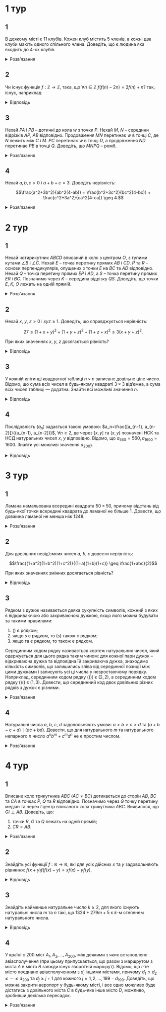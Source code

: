 # 1 тур
## 1
В деякому місті є 11 клубів. Кожен клуб містить 5 членів, а кожні два клуби мають одного спільного члена. Доведіть, що є людина яка входить до 4-ох клубів.
<details><summary>Розв’язання</summary>

Сформуємо табличку $A$ в якій рядки пронумеровані клубами, а стовпчики – членами. В клітинці $(i, j)$ стоїть число $a_{ij} = 1$, якщо людина $j$ входить до клубу $i$ і $a_{ij} = 0$ в протилежному випадку. Тоді в кожному рядку п’ять 1, і для кожних $(i, j)$ існує таке $k$, що $a_{ik} = a_{jk} = 1$. Тоді, в $A$ є 55 одиниць. Ми маємо довести, що існує стовпчик з чотирма одиницями. Без втрати загальності, припустимо, що $a_{1i} = 1$ для $i = \overline{1,5}$. Розглянемо _підтабличку_ $B$, що утворена з перших п’яти стовпчиків і останніх десяти рядків. Кожний рядок $B$ має хоча б одну одиничку, тому загалом в $B$ хоча б десять одиничок. Якщо є якийсь стовпчик з трьома одиничками, то задача розв’язана. Якщо ні, то кожний стовпчик містить по дві одинички і тому всі відповідні стовпчики таблички $A$ містять по три одинички. Розглядаючи решту таблички $A$ аналогічно приходимо до висновку, що всі стовпчики містять по три одинички. Але це неможливо, оскільки кількість одиничок в $A$ 55 не ділиться на 3.
</details>

## 2
Чи існує функція $f : \mathbb{Z} \to \mathbb{Z}$, така, що $\forall n \in \mathbb{Z}$ $f(f(n) - 2n) = 2f(n) + n$?
так, існує, наприклад:
<details><summary>Відповідь</summary>

$$f(n) =
\begin{cases}
-n, n \geq 0\\
-3n, n < 0
\end{cases}
$$
<details><summary>Розв’язання</summary>

Перевіримо що виписана функція задовольняє умові. Нехай $n > 0$. Тоді $f (f (n) − 2n) = f (−n) = 3n$ i $2 f (n) + n = 2n + n = 3n$. Нехай $n < 0$. Тоді $f (f (n) − 2n) = f (−5n) = −5n$ i $2 f (n) + n = −5n$. Нехай $n = 0$. Тоді $f (f (n) − 2n) = f (0) = 0$ i $2 f (n) + n = 0$.
</details></details>

## 3
Нехай $PA$ i $PB$ – дотичні до кола $w$ з точки $P$. Нехай $M$, $N$ – середини відрізків $AP$, $AB$ відповідно. Продовження $MN$ перетинає $w$ в точці $C$, де $N$ лежить між $C$ i $M$. $PC$ перетинає $w$ в точці $D$, а продовження $ND$ перетинає $PB$ в точці $Q$. Доведіть, що $MNPQ$ – ромб.
<details><summary>Розв’язання</summary>

Помітимо, що $AB \perp NP$. Тому $M$ – центр описаного кола $\triangle ANP$ і тому $MN = MP$ Також не важко побачити, що $MN \parallel PQ$. З теореми про січну і дотичну: $PM^2 = MA^2 = ME \cdot MC$. Тому $\frac{PM}{ME}=\frac{MC}{PM}$, а отже, трикутники $\triangle PME \sim \triangle CMP$. Тому $\angle MPE = \angle MCP$. Зрозуміло, що $O$, $A$, $P$, $B$ – лежать на одному колі. Розглянемо степінь точки $N$ відносно цього кола і кола $\omega$. Маємо $CN \cdot NE = AN \cdot NB = ON \cdot NP$. Тому $C$, $P$, $E$, $O$ також лежать на одному колі, і маємо $\angle ENP = \angle NCO$. Оскільки трикутники $\triangle PAN \sim \triangle POA$, то $\frac{PA}{PN} = \frac{PO}{PA}$. Тоді маємо $PN \cdot PO = PA^2 = PD \cdot PC$. Тому точки $C$, $D$, $N$, $O$ – лежать на одному колі, і отже $\angle QNP = \angle PCO$. Тепер можемо записати: $\angle QNP = \angle PCO = \angle PCM + \angle MCO = \angle MPE + \angle EPN = \angle MPN$. Тому $MP \parallel NQ$ i звідси легко отримати потрібне твердження.
</details>

## 4
Нехай $a, b, c > 0$ і $a + b + c = 3$. Доведіть нерівність:
```math
\frac{a^2+3b^2}{ab^2(4-ab)} + \frac{b^2+3c^2}{bc^2(4-bc)} + \frac{c^2+3a^2}{ca^2(4-ca)} \geq 4.
```
<details><summary>Розв’язання</summary>

Перепишемо нерівність у вигляді $A+ 3B \geq 4$, де $A = \frac{a^2}{ab^2(4-ab)} + \frac{b^2}{bc^2(4-bc)} + \frac{c^2}{ca^2(4-ca)}$
ewline
$B = \frac{3}{ab^2(4-ab)} + \frac{c^2}{bc^2(4-bc)} + \frac{a^2}{ca^2(4-ca)}$. Доведемо, що $A \geq 1$ i $B \geq 1$. З нерівності Коші-Буняковського: $\left(\frac{a^2}{ab^2(4-ab)} + \frac{b^2}{bc^2(4-bc)} + \frac{c^2}{ca^2(4-ca)}\right)\left(\frac{4-ab}{a}+ \frac{4-bc}{b}+\frac{4-ca}{c}\right) \geq \left(\frac{1}{a}+\frac{1}{b}+\frac{1}{c}\right)^2$ і ми маємо $A \geq \frac{k^2}{4k-3}$ де $k = \frac{1}{a}+\frac{1}{b}+\frac{1}{c} \geq 3$ за нерівністю Коші. Отже, $(k −1)(k − 3) \geq 0$ звідки $k^2 -4k+ 3 \geq 0$ i $\frac{k^2}{4k-3} \geq 1 \implies A \geq 1$. Аналогічно і для $B$: $\left(\frac{3}{ab^2(4-ab)} + \frac{c^2}{bc^2(4-bc)} + \frac{a^2}{ca^2(4-ca)}\right)\left(\frac{4-ab}{a}+ \frac{4-bc}{b}+\frac{4-ca}{c}\right) \geq \left(\frac{1}{a}+\frac{1}{b}+\frac{1}{c}\right)^2$. І знову отримуємо $B \geq \frac{k^2}{4k-3} \geq 1$.
</details>

# 2 тур
## 1
Нехай чотирикутник $ABCD$ вписаний в коло з центром $O$, з тупими кутами $\angle B$ i $\angle C$. Нехай $E$ – точка перетину прямих $AB$ i $CD$. $P$ та $R$ – основи перпендикулярів, опущених з точки $E$ на $BC$ та $AD$ відповідно. Нехай $Q$ – точка перетину прямих $EP$ i $AD$, а $S$ – точка перетину прямих $ER$ i $BC$. Позначимо через $K$ – середина відрізку $QS$. Доведіть, що точки $E$, $K$, $O$ лежать на одній прямій.
<details><summary>Розв’язання</summary>

Позначимо через $O_1$ і $O_2$ центри описаних кіл навколо $\triangle AED$ та $\triangle BEC$ відповідно.

_**Лема.**_ Пряма $AE$, яка симетрична до висоти $AH \triangle ABC$ відносно бісектриси $AL$, проходить через центр описаного кола $O$.

Далі маємо $\angle BEP = 90^\circ - \angle PBE = 90^\circ - \angle EDA = \angle DER$. Тому за лемою, $O_1 \in EQ$, і аналогічно $O_2 \in ES$. Оскільки $\triangle EAD \sim \triangle ECB$, то $\frac{ES}{EO_1} = \frac{EQ}{EO_2}$. Тому, маємо що $\triangle EO_1O_2 \sim \triangle EQS$, а отже $O_1O_2 \parallel QS$. Тому, три точки $E$, $K$, $M$ лежать на одній прямій, де $M$ – середина відрізку $O_1O_2$.

Тепер доведемо, що $E$, $O$, $M$ лежать на одній прямій. Оскільки $O_1$ центр описаного кола навколо $\triangle AED$ і $O$ – центр кола описаного навколо $ABCD$, то $O_1O \perp AD$. А оскільки $EO_2 \perp AD$, то $O_1O \parallel EO$. Так само, оскільки $O_2$ центр описаного кола навколо $\triangle BEC$ і $O$ – центр кола описаного навколо $ABCD$, то $O_2O \parallel BC$. А оскільки $EO_1 \perp BC$, то $O_2O \parallel EO_1$. Отже, $OO_1EO_2$ – паралелограм і пряма $EO$ проходить через середину $M$ відрізка $O_1O_2$. Отже, $E$, $O$, $M$ лежать на одній прямій, звідки й випливає, що і точки $E$, $K$ $O$ також лежать на одній прямій.
</details>

## 2
Нехай $x$, $y$, $z > 0$ і $xyz \geq 1$. Доведіть, що справджується нерівність:
```math
27 \leq (1 + x + y)^2 + (1 + y + z)^2 + (1 + z + x)^2 \leq 3(x + y + z)^2.
```
При яких значеннях $x$, $y$, $z$ досягається рівність?
<details><summary>Відповідь</summary>

Рівність досягається при $x = y = z = 1$.
<details><summary>Розв’язання</summary>

Доведемо ліву оцінку. Використовуючи опуклість функції $y = x^2$ отримаємо: $\left(\frac{3+2(x+y+z)}{3}\right)^2 = \left(\frac{(1+x+y)+(1+y+z) + (1+z+x)}{3} \right)^2 \leq \frac{(1+x+y)^2+(1+y+z)^2 + (1+z+x)^2}{3}$, далі скористаємось нерівностями між середніми $\frac{1}{3}(x+y+z) \ge \sqrt[3]{xyz}=1$, а тому $(1+x+y)^2+(1+y+z)^2 + (1+z+x)^2 \geq \frac{1}{3}(3+2(x+y+z))^2 \geq \frac{1}{3}(3+6)^2=27$. При цьому рівність виконується лише тоді, коли $1+x+y=1+y+z=1+z+x$, тобто при $x = y = z = 1$.

Доведемо праву оцінку. Після спрощення отримаємо: $$3+2(x^2+y^2+z^2)+2(xy+yz+zx)+4(x+y+z)\leq 3(x^2+y^2+z^2)+6(xy+yz+zx) \iff 3+4(x+y+z)\leq (x^2+y^2+z^2)+4(xy+yz+zx)\iff 3+4(x+y+z)\leq (x+y+z)^2+2(xy+yz+zx)$$. Позначимо $u=x+y+z\geq 3$ та $v=xy+yz+zx\geq 3$. Тоді треба довести, що $3+4u\leq u^2+2v \iff 7\leq (u-2)^2+2v$, яка очевидно виконується. Причому рівність досягається лише при $x = y = z = 1$.
</details></details>

## 3
У кожній клітинці квадратної таблиці $n \times n$ записане довільне ціле число. Відомо, що сума всіх чисел в будь-якому квадраті $3 \times 3$ від’ємна, а сума всіх чисел таблиці — додатна. Знайти всі можливі значення $n$.
<details><summary>Відповідь</summary>

Усі $n$, які не кратні 3.
<details><summary>Розв’язання</summary>

Якщо $n = 3k$, то усі таблицю можна розбити на $k^2$ менших таблиць розміром $3 \times 3$, що попарно не перетинаються. Оскільки сума у кожній частині від’ємна, то й сума чисел усієї таблиці також від’ємна.

Покажемо, що для усіх інших випадків подібні таблиці можна побудувати.

Нехай $n = 3k +1$, заповнимо таблицю, як це показано
||||||||
|-|-|-|-|-|-|-|
|a|a|a|a|a|a|a|
|a|-b|-b|a|-b|-b|a|
|a|-b|-b|a|-b|-b|a|
|a|a|a|a|a|a|a|
|a|-b|-b|a|-b|-b|a|
|a|-b|-b|a|-b|-b|a|
|a|a|a|a|a|a|a|

Логіка заповнення її при усіх таких $n$ зрозуміла. Зрозуміло, що ми вважаємо $a > 0$ та $b > 0$. Щоб виконувались умови задачі треба, щоб одночасно виконувались такі нерівності: $5a - 4b < 0$ (сума чисел у кожному з квадратів $3 \times 3$) та $((3k+1)^2-4k^2)a-4k^2b>0$ (сума чисел усієї таблиці). Тепер залишається знайти відповідні натуральні значення $a$, $b$. Зробимо перетворення другої нерівності: $(5k^2+ 6k +1)a > 4k^2b$, тому числа $a$, $b$ повинні задовольняти таку подвійну нерівність: $\frac{5}{4}a < b<\frac{5}{4}a+ \frac{6k +1}{4k^2}a$. Якщо вибрати $a$ таким, щоб $frac{6k +1}{4k^2}a > 1$, тоді між числами $\frac{5}{4}a$ та $\frac{5}{4}a+ \frac{6k +1}{4k^2}a$ точно є принаймні одне ціле число, яке ми і виберемо в якості $b$.

Повністю аналогічно розглянемо випадок $n = 3k + 2$. Заповнення таблиці показане
|||||||||
|-|-|-|-|-|-|-|-|
|a|a|a|a|a|a|a|a|
|a|a|a|a|a|a|a|a|
|a|a|-b|a|a|-b|a|a|
|a|a|a|a|a|a|a|a|
|a|a|a|a|a|a|a|a|
|a|a|-b|a|a|-b|a|a|
|a|a|a|a|a|a|a|a|
|a|a|a|a|a|a|a|a|

Сума чисел у кожному квадраті $3 \times 3$ дорівнює $8a - b$, а сума чисел усієї таблиці складає $((3k + 2)^2-k^2)a -k^2b$, таким чином повинно, щоб виконувались такі умови: $8a<,b<8a+\frac{12k+4}{k^2}a$. Залишається лише підібрати таке ціле $a$, для якого $\frac{12k+4}{k^2}a > 1$, то шукане $b$ – це ціле число, що буде розташоване між числами $8a$ та $8a + \frac{12k+4}{k^2}a$.
</details></details>

## 4
Послідовність $(a_n)$ задається такою умовою: $a_n=\frac{[a_{n-1}, a_{n-2}]}{(a_{n-1}, a_{n-2})}$, $\forall n \geq 2$, де через $[x, y]$ та $(x, y)$ позначені НСК та НСД натуральних чисел $x$, $y$ відповідно. Відомо, що $a_{560} = 560, a_{1600} = 1600$. Знайти усі можливі значення $a_{2007}$.
<details><summary>Відповідь</summary>

$a_{2007} = 140$
<details><summary>Розв’язання</summary>

Дослідимо поведінку послідовності взагалі. Зазначимо, що достатньо розглянути її поведінку при степенях простих чисел. Маємо, що $\frac{|p^a,p^b}{(p^a, p^b)} = \frac{p^{\max\{a,b\}}}{p^{\min\{a,b\}}}$. Тобто кожний простий множник породжує послідовність відповідних степенів, тобто ми маємо, що показники задовольняють умову $b_n = |b_{n-1} - b_{n-2}| \forall n \geq 2$. Легко побачити, що у такої послідовності або усі її члени парні, або їх парність циклічно змінюється таким чином: парне–непарне–непарне. Таким чином $b_{n+3}$ та $b_n$ мають однакову парність, також побачимо, що $b_{n+3} \leq b_n \forall n$.

Тепер розглянемо задані числа. Для простого дільника 7 маємо, що $b_{560} = 1$, $b_{1600} = 0$. Оскільки $1601 \equiv 560 \pmod{3}$, то $b_{1601} = 1$, тоді $b_{1602} = |1 - 0| = 1$, і оскільки $1602 \equiv 2007 \pmod{3}$, то $b_{2007} = 1$, тобто у розкладі $a_{2007}$ на прості множники там міститься $7^1$.

Для простого дільника 5 повністю аналогічно $b_{560} = 1$, $b_{1600} = 2$, тому $b_{1601} = 1$ і $b_{1602} = 1 \implies b_{2007} = 1$, і маємо, що є множник $5^1$.

Залишився простий дільник 2. $b_{560} = 4$, $b_{1600} = 6$. Дослідимо можливе значення числа $b_{1601}$. Воно повинно мати однакову парність з числом $b_{560} = 4$ та не перевищувати його. Можливі варіанти для нього 0, 2, 4. Якщо припустити, що $b_{1601} = 0$, то два сусідніх члена послідовності $(b_n)$ кратні 6, а тому на 6 повинні ділитьсь усі члени цієї послідовності включаючи й $b_{560} = 4$, що не вірно. Якщо припустити, що $b_{1601} = 2$, то два послідовних члена послідовності парні, звідки й усі послідовність повинна складатись з парних членів. Якщо поділити усю цю послідовність на 2, то ми одержимо, що одержана послідовність задовольняє аналогічну умову. Тоді ми одержимо, що $b_{560} \rightarrow 2$, а $b_{1601} \rightarrow 1$, а це суперечить доведеній властивості циклічності парності її членів. Залишається випадок $b_{1601} = 4$, легко показати, що відповідна послідовність існує. Тоді послідовно обчислюючи, будемо мати $b_{1602} = 6 - 4 = 2$, $b_{1603} = 4 - 2 = 2$, $b_{1604} = 2 - 2 = 0$, $b_{1605} = 2 - 0 = 2$ і ми маємо таку циклічність: $(2,0,2)$. З подільності на 3 відповідних індексів ми одержимо, що $b_{2007} = 2$.

Таким чином шукане число $a_{2007} = 7 \cdot 5 \cdot 2^2 = 140$.
</details></details>

# 3 тур
## 1
Ламана намальована всередині квадрата $50 \times 50$, причому відстань від будь-якої точки всередині квадрата до ламаної не більше 1. Довести, що довжина ламаної не менша ніж 1248.
<details><summary>Розв’язання</summary>

Позначимо цю ламану $A_1A_2\ldots A_n$. Нехай її довжина $L$, $\Gamma$ – фігура, котру затирає круг одиничного радіусу, центр якого пробігає по ламаній $A_1A_2\ldots A_n$, $S(\Gamma)$ – площа цієї фігури. Тоді $2500 \leq S(\Gamma) \leq \pi + 2A_1A_2 + 2A_2A_3 + \ldots + 2A_{n-1}A_n = \pi + 2L$. Тому й маємо, що $L > 1248$.

В якості обґрунтування покажемо на прикладі двох ланок ламаної, що дійсно така оцінка має місце. Межа відповідної фігури $\Gamma$ складається з дуг $\gamma_1$, $\gamma_2$ та $E_1C_2$ і відрізків $E_1C_1$, $C_2E_2$, $D_2F_2$, та $F_2B_1$, де $F_2 = B_1D_1 \cap B_2D_2$. Відповідно й площу $S(\Gamma)$ можна розрізати на дрібні частини. Порівняємо її з $S$ – сумою площ прямокутників $C_1B_1D_1E_1$, $C_2B_2D_2E_2$ і двох півкіл, обмежених дугами $\gamma_1$, $\gamma_2$. Остання визначається сумою $\pi + 2A_1A_2 + 2A_1A_2$. Якщо виключити спільні частини $S$ і $S(\Gamma)$, то $S - S(\Gamma) = S_{A_2B_2F_2D_1} - S_{E_1A_2C_2}$ (різниця площ чотирикутника і сектора). Оскільки площі секторів $S_{A_2B_2D_1} = S_{E_1A_2C_2}$, то $S - S(\Gamma) > 0$. При збільшенні кількості лунок ламаної нерівність не зміниться.
</details>

## 2
Для довільних невід’ємних чисел $a$, $b$, $c$ довести нерівність:
```math
\frac{(1+a^2)(1+b^2)(1+c^2)}{(1+a)(1+b)(1+c)} \geq \frac{1+abc}{2}
```
При яких значеннях змінних досягається рівність?
<details><summary>Відповідь</summary>

Рівність досягається при $a=b=c=1$.
<details><summary>Розв’язання</summary>

Оскільки ∀ $t \in \mathbb{R}$ $(1 + t^3)(1 + t)^3 + (1 - t^3)(1 - t)^3 = 1+3t+3t^2+2t^3+3t^4+3t^5+t^6 - (1-3t+3t^2--2t^3+3t^4-3t^5+t^6) = 2+6t^2+6t^4+2t^6 = 2(1 + t^2)^3$. Тому $2(1 + t^2)^3 \geq (1 + t^3)(1 + t)^3$ і рівність досягається лише при умові $t = 1$. Зокрема, при $t \geq 0$ $\frac{2(1 + t^2)^3}{(1 + t)^3} \geq 1 + t^3 \iff \sqrt[3]{2}\frac{1 + t^2}{1 + t} \geq \sqrt[3]{1 + t^3}$. Застосуємо цю нерівність для кожного з множників:
$$
\frac{2(1 + a^2)(1 + b^2)(1 + c^2)}{(1 + a)(1 + b)(1 + c)} \geq \sqrt[3]{(1 + a^3)(1 + b^3)(1 + c^3)} = \sqrt[3]{1 + a^3 + b^3 + c^3 + a^3b^3 + b^3c^3 + c^3a^3 + a^3b^3c^3} \geq \\ \sqrt[3]{1+3abc+3a^2b^2c^2+a^3b^3c^3} = \sqrt[3]{(1 + abc)^3} = 1+abc.
$$
</details></details>

## 3
Рядком з дужок називається деяка сукупність символів, кожний з яких є відкриваючою або закриваючою дужкою, якщо його можна будувати за такими правилами:
1. () є рядком;
2. якщо $s$ є рядком, то $(s)$ також є рядком;
3. якщо та є рядком, то також є рядком.

Серединним кодом рядку називається кортеж натуральних чисел, який одержується для цього рядка таким чином: для кожної пари дужок – відкриваюча дужка та відповідна їй закриваюча дужка, знаходимо кількість символів, що залишились зліва від серединної позиції між цими дужками і записують усі ці числа у незростаючому порядку. Наприклад, серединним кодом рядку (()) є $(2, 2)$, а серединним кодом рядку ()() є $(1,3)$. Довести, що серединний код двох довільних різних рядків з дужок є різними.
<details><summary>Розв’язання</summary>

Зрозуміло, що можна розглядати два рядки однакової довжини, оскільки при різних довжинах і серединний код має різні довжини. Доведемо твердження індукцією по довжині. Випадок довжини 2 – очевидний. Нехай $s$ та $t$ — два рядки дужок однакової довжини. Розглянемо для обох з них найпершу відкриваючу дужку у рядку з дужок та відповідну їй закриваючу дужку, назвемо цей шматок слова вставкою. Перший та останній символ такої вставки – це ті самі відкриваючи та закриваючи дужки.

Якщо вставка для $s$ та $t$ мають різну довжину $2k$, та $2l$ відповідно, нехай $k < l$. Розглянемо перші $k$ символів серединного коду кожного з рядків. Нехай у рядку $s$ відкриваючі дужки займають позиції $a_1, \ldots, a_k$, відповідні їм закриваючі дужки мають позиції $b_1, \ldots, b_k$. Число, яке не попадає у серединний код, що відповідає $i$-й парі дужок — це число: $\frac{1}{2}(a_i + b_i - 1)$. Оскільки $s$ має довжину $2k$, числа $a_1, \ldots, a_k$, $b_1, \ldots, b_k$ — це перестановка чисел $1, 2, \ldots, 2k$. Тому сума усіх чисел серединного коду є: $\sum_{i=1}^k \frac{a_i + b_i - 1}{2} = \frac{1 + 2 + \ldots + 2k}{2} - \frac{k}{2}$. Для рядка $t$ сума $k$ найменших чисел серединного коду більша від цього. Інакше, сума менших $k$ відповідних пар дужок повинна дорівнювати $1 + 2 + \ldots + 2k$, тому вони повинні містити усі дужки серед перших $2k$, звідки $k \leq l$ — суперечність. Таким чином, їхні серединні коди різні.

Якщо ж обидві вставки мають однакову довжину $2k$, то частина рядка між першою дужкою, що відкривається, та останньою, що закривається — також є рядком з дужками. Оскільки $s \neq t$, то або перша частина, або друга частина рядків є різними, тому й серединні коди також будуть різними. Це зрозуміло, що у першій частині усі серединні символи менші від $2k$, а у другій частині слова — більші, тому твердження доведено.
</details>

## 4
Натуральні числа $a$, $b$, $c$, $d$ задовольняють умови: $a > b > c > d$ та $(a + b - c + d)\mid (ac + bd)$. Довести, що для натурального $m$ та натурального непарного $n$ число $a^nb^m + c^md^n$ не є простим числом.
<details><summary>Розв’язання</summary>

Позначимо $N = a + b - c + d > 1$. З умов задачі $a + b \equiv c - d \pmod{N}$, тому можемо записати: $ab + cd = c(a + b) - b(c - d) \equiv (a + b)(c - b) \pmod{N}$, тому $N \mid (a + b)(b - c)$.

Оскільки $a + b - N = c - d > 0$ та $a + b - 2N = 2c - b - a - 2d < 0$ ми маємо, що $(a + b)$ не ділиться на $N$, тому НСД$(N,b-c) > 1$, тобто існує просте число $p$: $p\mid N$ та $p \mid (b - c)$. Але тоді з рівності $a + d \equiv c - b \pmod{N}$ маємо, що $p\mid (a + d)$, томи ми маємо такі рівності: $b \equiv c \pmod{p}$, $a \equiv -d \pmod{p} \implies b^m \equiv c^m \pmod{p}$, $a^n \equiv -d^n \pmod{p}$ (оскільки $n$ – непарне). Тому вираз $a^n b^m + c^m d^n$ ділиться на $p$, що й треба було довести.
></details>

# 4 тур
## 1
Вписане коло трикутника $ABC$ ($AC \neq BC$) дотикається до сторін $AB$, $BC$ та $CA$ в точках $P$, $Q$ та $R$ відповідно. Позначимо через $G$ точку перетину медіан та через $I$ центр вписаного кола трикутника $ABC$. Виявилося, що $GI \perp AB$. Доведіть, що:
1. точки $R$, $G$ та $Q$ лежать на одній прямій;
2. $CR = AB$.
<details><summary>Розв’язання</summary>

1. Проведемо через точку $G$ пряму $\ell \parallel AB$. Нехай пряма $\ell$ перетинає сторони $BC$ та $CA$ трикутника у точках $K$ та $N$. Пряма $GI$ є серединним перпендикуляром до відрізка $NK$. Так як $CI$ - бісектриса, то точка $I$ має лежати на описаному колі $\triangle NKC$ (як точка перетину бісектриси та серединного перпендикуляра). Але тоді точки $P$, $G$ та $Q$ є основами перпендикулярів, опущених з точки, що лежить на описаному колі, на сторони трикутника $\triangle NKC$. Ці точки лежать на прямій Сімпсона для $\triangle NKC$ та точки $I$.
2. Нехай $CI$ перетинає описане коло $\triangle ABC$ в точці $L$. Середини відрізків $AB$ та $CI$ - $M$ та $S$ відповідно. З умови $GI \perp AB$ випливає, що $GL \parallel ML \implies CI:IL=CG:GM=2:1$. Оскільки трикутники $\triangle CRS$ та $\triangle ABL$ – рівнобедрені, то $CS=\frac{1}{2}CI=IL=BL$. Крім того, $\angle RCS$ дорівнює половині дуги $AL$ і дорівнює $\angle ABL$. Тому $\triangle CRS = \triangle ABL$, а значить, $CR=AB$.
</details>

## 2
Знайдіть усі функції $f : \mathbb{R} \to \mathbb{R}$, які для усіх дійсних $x$ та $y$ задовольняють рівняння: $f(x + y)f(f(x)-y) = xf(x)-yf(y)$.
<details><summary>Відповідь</summary>

$f(x) \equiv x$ або $f(x) = \begin{cases} a, x = 0 \\ 0, x \not = 0 \end{cases}$, де $a$ – довільне дійсне число.
<details><summary>Розв’язання</summary>

Нехай $f(0) = a$. Підставимо у рівняння $x = y = 0$, що дає $f(0)f(a) = 0$, звідки $f(0) = 0$ або $f(a) = 0$. Так як у першому випадку буде $a = f(0) = 0$, то в обох випадках виконується $f(a) = 0$.

Нехай $t$ — довільне дійсне число. Підставимо $x = 0, y = t$, отримаємо
```math
f(t)f(a - t) = -tf(t) \tag{1}
```
звідки $f(t) = 0$ або $f(a - t) = -t$. Отже, якщо $u \neq 0$ та $f(u) \neq 0$, то $f(a - u) = u \neq 0$. Підставимо $t = a - u$ та отримаємо $f(u) = u - a$. Отже, для кожного $u \neq 0$ залишається 2 можливості:
```math
f(u) = 0 \quad \text{або} \quad f(u) = u - a.\tag{2}
```
Розглянемо спочатку випадок, коли $f(u) = 0$ виконується для всіх $u \neq 0$. Покажемо, що всі такі функції задовольняють початкове рівняння. Якщо $a = 0$, то функція $f(x) \equiv 0$ задовольняє рівність. Нехай $a = f(0) \neq 0$. Тоді для всіх дійсних $x$ маємо $xf(x) = 0$, а значить права частина рівняння в умові є нулем. Ліва частина може не дорівнювати нулю лише в єдиному випадку — коли $x + y = 0$ та $f(x) - y = 0$. Але ці дві рівності не можуть виконуватись одночасно: якщо $x = y = 0$, то $f(0) - 0 = a \neq 0$. Якщо ж $x \neq 0$, то $f(x) - y =-y= x \neq 0$. Отже, ліва частина рівності завжди дорівнює нулю, і знайдена функція є розв’язком.

Далі розглянемо випадок, коли $f(u) \neq 0$ для деякого $u \neq 0$. Позначимо таке $u$ через $b$. Підставимо у рівняння $x = a$, $y = -b$ та отримаємо $f(a - b)f(b) = bf(-b)$, але з (1) випливає $f(b)f(a - b) = -bf(b)$, тобто, завдяки $b \neq 0$, маємо $f(-b) = -f(b) \neq 0$.

Завдяки (2) $f(b) = b - a$ та $f(-b) = -b - a$. Так як $f(-b) = -f(b)$, то має бути $a = 0$, і $f(b) = b$. Покажемо, що в такому випадку рівність $f(x) = x$ виконується для всіх $x$. Припустимо, що існує $c$, для якого $f(c) \neq c$. Так як $f(0) = a = 0$, то $c \neq 0$. Але тоді з (2) випливає, що $f(c)=0$. Підставимо у початкове рівняння $x = b$ та $y = c$ та отримаємо
```math
f(b + c)f(b - c) = b^2. \tag{3}
```
Так як $b \neq 0$, то має бути $f(b + c) \neq 0$ та $f(b - c) \neq 0$. Але з (2) для $b - c$ та $b + c$ випливає, що $f(b + c) = b + c$ та $f(b - c) = b - c$, і через це $f(b + c)f(b - c) = b^2 - c^2$. Порівнявши цю рівність з (3) бачимо, що $c=0$, що також неможливо. 

Отже, для усіх $x$ $f(x) = x$ і залишається зробити перевірку. Неважко бачити, що така функція задовольняє початкове рівняння.
</details></details>

## 3
Знайдіть найменше натуральне число $k \geq 2$, для якого існують натуральні числа $m$ та $n$ такі, що $1324 + 279m + 5$ є $k$-м степенем натурального числа.
<details><summary>Відповідь</summary>

$k = 3$
<details><summary>Розв’язання</summary>

Помітимо, що при $m = 1$ та $n = 3$ значення виразу дорівнює $1324 + 279 \cdot 1 + 5^3 = 1728 = 12^3$, тобто шукане значення $k$ може бути 2 або 3. Покажемо, що рівняння: $1324 + 279m + 5^n = x^2$ не має розв’язків у натуральних числах для інших випадків.

Припустимо протилежне. Якщо $3 \not\mid x$, то: $1 + 5^n \equiv 1 \pmod{3}$, що неможливо. Отже, $3\mid x$ і тому $1+5^n\equiv 0 \pmod{9}$. З цього випливає, що $n \equiv 3 \pmod{6}$, і, зокрема, що $3\mid n$. Нехай $n=3t$, тоді $5^n = (5^3)^t = 125^t$. Серед дільників числа $125-1=124$ є просте число 31, розглянемо рівняння за цим модулем. $5^n \equiv 125^t\equiv 1 \pmod{31}$, а значить має бути $x^2 \equiv 22+0+1=23 23 \pmod{31}$. Покажемо, що 23 не є квадратом за модулем 31. Маємо: $НСД(x, 31) = 1$ і за малою теоремою Ферма $1 \equiv x^{30} \equiv 23^{15} \pmod{31}$. Але, з іншого боку, $23^{15} \equiv -1 \pmod{31}$, що й дає протиріччя.
</details></details>

## 4
У країні є 200 міст $A_1, A_2,\ldots, A_{200}$, між деякими з яких встановлено авіасполучення (при цьому припускається, що разом з маршрутом з міста $A$ в місто $B$ завжди існує зворотній маршрут). Відомо, що $i$-те місто поєднано авіасполученням з $d_i$ іншими містами, причому $d_1 \leq d_2 \leq \cdots \leq d_{200}$ та $d_j \geq j +1$ для кожного $j = 1, 2, \ldots, 199-d_{199}$. Доведіть, що можна закрити аеропорт у будь-якому місті, і все одно можливо буде дістатись з довільного міста $C$ в будь-яке інше місто $D$, можливо, зробивши декілька пересадок.
<details><summary>Розв’язання</summary>

Позначимо не закриті аеропорти через $B_1, \ldots, B_{199}$, де $B_i = A_i$ для $i = 1, \ldots, k-1$, та $B_i=A_{i+1}$ для $i = k+1, \ldots, 200$. Позначимо число авіаліній, що виходять з $B_i$, через $d_i'$. Зрозуміло, що $d_i' \geq d_i -1$ для всіх $i = 1, \ldots, 199$. Без втрати загальності припустимо: $d_1' \leq d_2' \leq \ldots \leq d_{199}'$.

Позначимо через $X$ множину міст, до яких можна дістатись з $B_{199}$ (можливо, з пересадками, включаючи саме місто $B_{199}$) після закриття $A_k$. Зрозуміло, що $x=|X|\geq d_{199}'+1 \geq d_{199}$. Припустимо, що існують міста, до яких дістатись з $B_{199}$ неможливо (вони не входять в $X$). Позначимо множину таких міст через $Y$, і нехай $B_u$ - місто з найбільшим індексом в $Y$. Зрозуміло, що $|Y| = 199 - x$ та $u \geq 199-x$. Так як $199-x\leq 199-d_{199}$, то за умовою $d_{199-x}\geq 199-x+1$, отже $d_u'+1 \geq d_{199-x}' \geq d_{199-x}-1\geq(199-x+1)-1=199-x$. Тобто $|Y|\geq d_u'+1=200-1$ – протиріччя.
</details></details>
